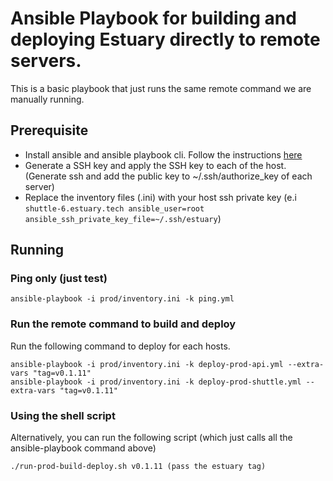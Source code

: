 # Ansible Playbook for building and deploying Estuary directly to remote servers.

This is a basic playbook that just runs the same remote command we are manually running.

## Prerequisite
- Install ansible and ansible playbook cli. Follow the instructions [here](https://docs.ansible.com/ansible/latest/installation_guide/intro_installation.html)
- Generate a SSH key and apply the SSH key to each of the host. (Generate ssh and add the public key to ~/.ssh/authorize_key of each server)
- Replace the inventory files (.ini) with your host ssh private key (e.i `shuttle-6.estuary.tech ansible_user=root ansible_ssh_private_key_file=~/.ssh/estuary`)

## Running
### Ping only (just test)
```
ansible-playbook -i prod/inventory.ini -k ping.yml 
```

### Run the remote command to build and deploy
Run the following command to deploy for each hosts.
```
ansible-playbook -i prod/inventory.ini -k deploy-prod-api.yml --extra-vars "tag=v0.1.11"
ansible-playbook -i prod/inventory.ini -k deploy-prod-shuttle.yml --extra-vars "tag=v0.1.11"
```

### Using the shell script
Alternatively, you can run the following script (which just calls all the ansible-playbook command above)
```
./run-prod-build-deploy.sh v0.1.11 (pass the estuary tag)
```
